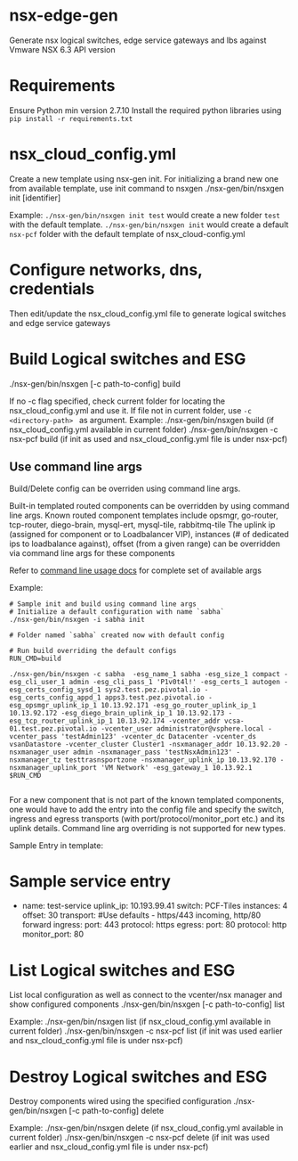 # nsx-edge-gen

Generate nsx logical switches, edge service gateways and lbs against Vmware NSX 6.3 API version

# Requirements
Ensure Python min version 2.7.10
Install the required python libraries using `pip install -r requirements.txt`

# nsx_cloud_config.yml
Create a new template using nsx-gen init.
For initializing a brand new one from available template, use init command to nsxgen
./nsx-gen/bin/nsxgen init [identifier]

Example: 
`./nsx-gen/bin/nsxgen init test` would create a new folder `test` with the default template.
 `./nsx-gen/bin/nsxgen init` would create a default `nsx-pcf` folder with the default template of nsx_cloud-config.yml

# Configure networks, dns, credentials
Then edit/update the nsx_cloud_config.yml file to generate logical switches and edge service gateways

# Build Logical switches and ESG
./nsx-gen/bin/nsxgen [-c path-to-config] build 

If no -c flag specified, check current folder for locating the nsx_cloud_config.yml and use it.
If file not in current folder, use `-c <directory-path> ` as argument.
Example:
./nsx-gen/bin/nsxgen build            (if nsx_cloud_config.yml available in current folder)
./nsx-gen/bin/nsxgen -c nsx-pcf build (if init as used and nsx_cloud_config.yml file is under nsx-pcf)

## Use command line args
Build/Delete config can be overriden using command line args.

Built-in templated routed components can be overridden by using command line args.
Known routed component templates include opsmgr, go-router, tcp-router, diego-brain, mysql-ert, mysql-tile, rabbitmq-tile
The uplink ip (assigned for component or to Loadbalancer VIP), instances (# of dedicated ips to loadbalance against), offset (from a given range) can be overridden via command line args for these components

Refer to [command line usage docs][] for complete set of available args

Example:
```
# Sample init and build using command line args
# Initialize a default configuration with name `sabha` 
./nsx-gen/bin/nsxgen -i sabha init

# Folder named `sabha` created now with default config

# Run build overriding the default configs
RUN_CMD=build

./nsx-gen/bin/nsxgen -c sabha  -esg_name_1 sabha -esg_size_1 compact -esg_cli_user_1 admin -esg_cli_pass_1 'P1v0t4l!' -esg_certs_1 autogen -esg_certs_config_sysd_1 sys2.test.pez.pivotal.io -esg_certs_config_appd_1 apps3.test.pez.pivotal.io -esg_opsmgr_uplink_ip_1 10.13.92.171 -esg_go_router_uplink_ip_1 10.13.92.172 -esg_diego_brain_uplink_ip_1 10.13.92.173 -esg_tcp_router_uplink_ip_1 10.13.92.174 -vcenter_addr vcsa-01.test.pez.pivotal.io -vcenter_user administrator@vsphere.local -vcenter_pass 'testAdmin123' -vcenter_dc Datacenter -vcenter_ds vsanDatastore -vcenter_cluster Cluster1 -nsxmanager_addr 10.13.92.20 -nsxmanager_user admin -nsxmanager_pass 'testNsxAdmin123' -nsxmanager_tz testtrasnsportzone -nsxmanager_uplink_ip 10.13.92.170 -nsxmanager_uplink_port 'VM Network' -esg_gateway_1 10.13.92.1  $RUN_CMD


```

For a new component that is not part of the known templated components, one would have to add the entry into the config file 
and specify the switch, ingress and egress transports (with port/protocol/monitor_port etc.) and its uplink details.
Command line arg overriding is not supported for new types.

Sample Entry in template:
# Sample service entry
- name: test-service
 uplink_ip: 10.193.99.41
 switch: PCF-Tiles
 instances: 4
 offset: 30
 transport:
   #Use defaults - https/443 incoming, http/80 forward
   ingress:
     port: 443
     protocol: https
   egress:
     port: 80
     protocol: http
     monitor_port: 80  

# List Logical switches and ESG
List local configuration as well as connect to the vcenter/nsx manager and show configured components
./nsx-gen/bin/nsxgen [-c path-to-config] list

Example:
./nsx-gen/bin/nsxgen list            (if nsx_cloud_config.yml available in current folder)
./nsx-gen/bin/nsxgen -c nsx-pcf list (if init was used earlier and nsx_cloud_config.yml file is under nsx-pcf)


# Destroy Logical switches and ESG
Destroy components wired using the specified configuration
./nsx-gen/bin/nsxgen [-c path-to-config] delete

Example:
./nsx-gen/bin/nsxgen delete            (if nsx_cloud_config.yml available in current folder)
./nsx-gen/bin/nsxgen -c nsx-pcf delete (if init was used earlier and nsx_cloud_config.yml file is under nsx-pcf)

[command line usage docs]: docs/usage.md
